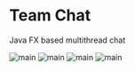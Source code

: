 # Team Chat
Java FX based multithread chat

![main](https://github.com/DmitryBelenov/team-chat/tc_main.png)
![main](https://github.com/DmitryBelenov/team-chat/tc_public.png)
![main](https://github.com/DmitryBelenov/team-chat/tc_group.png)
![main](https://github.com/DmitryBelenov/team-chat/tc_group+private.png)

